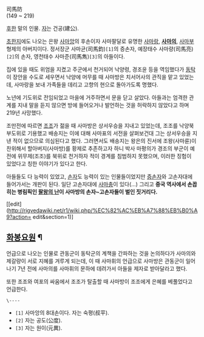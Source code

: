 司馬防  
(149 ~ 219)

[후한](%ED%9B%84%ED%95%9C.md) 말의 인물. [자](%EC%9E%90.md)는 건공(建公).

[초한지](%EC%B4%88%ED%95%9C%EC%A7%80.md)에도 나오는 은왕
[사마앙](%EC%82%AC%EB%A7%88%EC%95%99.md)의 후손이자 사마팔달로 유명한
[사마랑](%EC%82%AC%EB%A7%88%EB%9E%91.md),
**[사마의](%EC%82%AC%EB%A7%88%EC%9D%98.md)**,
[사마부](%EC%82%AC%EB%A7%88%EB%B6%80.md) 형제의 아버지이다. 정서장군 사마균(司馬鈞)`[1]`의 증손자,
예장태수 사마량(司馬亮)`[2]`의 손자, 영천태수 사마준(司馬雋)`[3]`의 아들이다.

집에 있을 때도 위엄을 지켰고 주군에서 천거되어 낙양령, 경조윤 등을 역임했다가 [동탁](%EB%8F%99%ED%83%81.md)이
장안을 수도로 세우면서 낙양에 머무를 때 사마방은 치서어사의 관직을 맡고 있었는데, 사마랑을 보내 가족들을 데리고 고향의 현으로 돌아가도록
명했다.

노년에 기도위로 전임되었고 마을에 거주하면서 문을 닫고 살았다. 아들과는 엄격한 관계를 지내 말을 듣지 않으면 방에 들어오거나 발언하는 것을
허락하지 않았다고 하며 219년 사망했다.

조만전에 따르면 [조조](%EC%A1%B0%EC%A1%B0.md)가 젊을 때 사마방은 상서우승을 지내고 있었는데, 조조를 낙양북부도위로
기용했고 배송지는 이에 대해 사마표의 서전을 살펴보건대 그는 상서우승을 지낸 적이 없으므로 의심된다고 했다. 그러면서도 배송지는 왕은의
진서에 조왕(사마륜)이 찬위해서 할아버지(사마방)를 황제로 추존하고자 하니 박사 마평의가 경조의 부군이 예전에 위무제(조조)를 북위로
천거하자 적이 경계를 침범하지 못했으며, 이러한 징험이 있었다고 칭한 이야기가 있다고 한다.

아들들도 다 능력이 있었고,
[손](%EC%82%AC%EB%A7%88%EC%82%AC.md)[자](%EC%82%AC%EB%A7%88%EC%86%8C.md)도
능력이 있는 인물들이었지만 [증손자](%EC%82%AC%EB%A7%88%EC%97%BC.md)와 고손자대에 들어가서는 개판이 된다.
일단 고손자대에 [사마충](%EC%82%AC%EB%A7%88%EC%B6%A9.md)이 있다(...) 그리고 **중국 역사에서 손꼽히는
병림픽인 [팔왕의 난](%ED%8C%94%EC%99%95%EC%9D%98%20%EB%82%9C.md)이 사마방의 손자~고손자들이 벌인
짓거리다.**

[[edit](http://rigvedawiki.net/r1/wiki.php/%EC%82%AC%EB%A7%88%EB%B0%A9?action=
edit&section=1)]

## [화봉요원](%ED%99%94%EB%B4%89%EC%9A%94%EC%9B%90.md) ¶

언급으로 나오는 인물로 관동군이 동탁군의 계책을 간파하는 것을 논의하다가 사마의와 제갈량이 서로 지혜를 겨루게 되는데, 이 때 사마휘의
언급으로 사마방은 관동군이 일어나기 7년 전에 사마의를 사마휘의 문하에 데려가서 아들을 제자로 받아달라고 했다.

  

또한 조조와 여포의 싸움에서 조조가 탈출할 때 사마방이 조조에게 은혜를 베풀었다고 언급한다.

`\----`

  * `[1]` 사마앙의 8대손이다. 자는 숙평(叔平).
  * `[2]` 자는 공도(公度).
  * `[3]` 자는 원이(元異).

